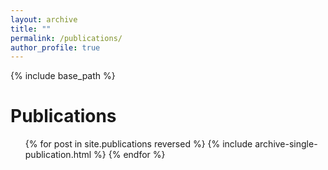 ```yaml
---
layout: archive
title: ""
permalink: /publications/
author_profile: true
---
```


{% include base_path %}

Publications
======
<ol>
    {% for post in site.publications reversed %}
        {% include archive-single-publication.html %}
    {% endfor %}
</ol>
